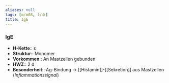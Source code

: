 ```yaml
---
aliases: null
tags: [m/m08, f/🩸]
title: IgE
---
```

### IgE
- **H-Kette**:: ε 
- **Struktur**:: Monomer
- **Vorkommen**:: An Mastzellen gebunden
- **HWZ**:: 2 d
- **Besonderheit**:: Ag-Bindung → [[Histamin]]-[[Sekretion]] aus Mastzellen (*Inflammationssignal*)